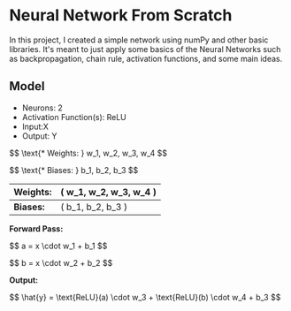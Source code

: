 # Neural Network From Scratch

In this project,  I created a simple network using numPy and other basic libraries. It's meant to just apply some basics of the Neural Networks such as backpropagation, chain rule, activation functions, and some main ideas.


## Model


* Neurons: 2
* Activation Function(s): ReLU
* Input:X 
* Output: Y

<p align="left">$$ \text{* Weights: }  w_1, w_2, w_3, w_4 $$</p>
<p align="left">$$  \text{* Biases: }  b_1, b_2, b_3 $$</p>


| **Weights:** | \( w_1, w_2, w_3, w_4 \) |
|--------------|--------------------------|
| **Biases:**  | \( b_1, b_2, b_3 \)      |

<p align="left"><strong>Forward Pass:</strong></p>

<p align="left">$$ a = x \cdot w_1 + b_1 $$</p>
<p align="left">$$ b = x \cdot w_2 + b_2 $$</p>

<p align="left"><strong>Output:</strong></p>

<p align="left">$$ \hat{y} = \text{ReLU}(a) \cdot w_3 + \text{ReLU}(b) \cdot w_4 + b_3 $$</p>
